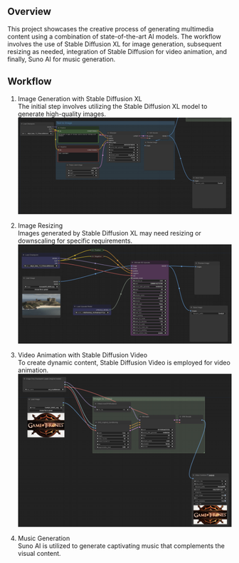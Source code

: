 ## Overview
This project showcases the creative process of generating multimedia content using a combination of state-of-the-art AI models. The workflow involves the use of Stable Diffusion XL for image generation, subsequent resizing as needed, integration of Stable Diffusion for video animation, and finally, Suno AI for music generation.

## Workflow

1. Image Generation with Stable Diffusion XL\
The initial step involves utilizing the Stable Diffusion XL model to generate high-quality images.
![Stable Diffusion XL Image](images/workflow1.png)

2. Image Resizing\
Images generated by Stable Diffusion XL may need resizing or downscaling for specific requirements.
![Image Upscaling](images/workflow2.png)

3. Video Animation with Stable Diffusion Video\
To create dynamic content, Stable Diffusion Video is employed for video animation.
![Stable Diffusion Video](images/workflow3.png)

4. Music Generation\
Suno AI is utilized to generate captivating music that complements the visual content.
